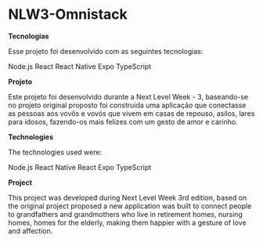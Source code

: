 # **NLW3-Omnistack**


**Tecnologias**

Esse projeto foi desenvolvido com as seguintes tecnologias:

Node.js
React
React Native
Expo
TypeScript



**Projeto**

Este projeto foi desenvolvido durante a Next Level Week - 3, baseando-se no projeto original proposto foi construida uma aplicação que conectasse as pessoas aos vovôs e vovós que vivem em casas de repouso, asilos, lares para idosos, fazendo-os mais felizes com um gesto de amor e carinho.



**Technologies**

The technologies used were:

Node.js
React
Native React
Expo
TypeScript



**Project**

This project was developed during Next Level Week 3rd edition, based on the original project proposed a new application was built to connect people to grandfathers and grandmothers who live in retirement homes, nursing homes, homes for the elderly, making them happier with a gesture of love and affection.

